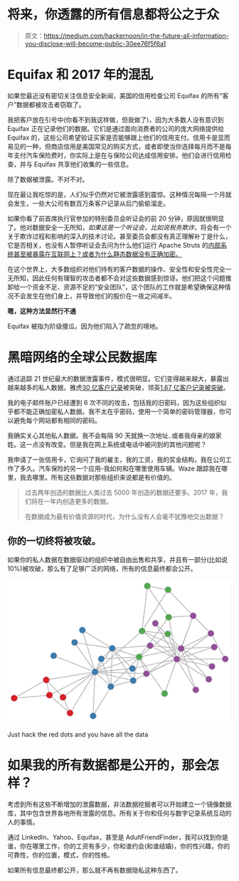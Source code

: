 # 将来，你透露的所有信息都将公之于众

> 原文：<https://medium.com/hackernoon/in-the-future-all-information-you-disclose-will-become-public-30ee76f5f6a1>

# Equifax 和 2017 年的混乱

如果您最近没有密切关注信息安全新闻，美国的信用检查公司 Equifax 的所有“客户”数据都被攻击者窃取了。

我把客户放在引号中(你看不到我这样做，但我做了)，因为大多数人没有意识到 Equifax 正在记录他们的数据。它们是通过面向消费者的公司的庞大网络提供给 Equifax 的，这些公司希望验证买家是否能够跟上他们的信用支付。信用卡是显而易见的一种，但商店信用是美国常见的购买方式，或者即使当你选择每月而不是每年支付汽车保险费时，你实际上是在与保险公司达成信用安排。他们会进行信用检查，并与 Equifax 共享他们收集的一些信息。

除了数据被泄露。不对不对。

现在最让我吃惊的是，人们似乎仍然对它被泄露感到震惊。这种情况每隔一个月就会发生，一些大公司有数百万条客户记录从后门偷偷溜走。

如果你看了前首席执行官参加的特别委员会听证会的前 20 分钟，原因就很明显了。他对数据安全一无所知，*如果这是一个听证会，比如说税务欺诈*，将会有一个关于欺诈过程和影响的深入的技术讨论。甚至委员会都没有真正理解补丁是什么，它是否相关，也没有人暂停听证会去问为什么他们运行 Apache Struts 的[内部系统甚至被暴露在互联网上？或者为什么静态数据没有正确加密。](http://www.zdnet.com/article/equifax-confirms-apache-struts-flaw-it-failed-to-patch-was-to-blame-for-data-breach/)

在这个世界上，大多数组织对他们持有的客户数据的操作、安全性和安全性完全一无所知，因此任何有理智的攻击者都不会对这些数据感到惊讶。他们把这个问题推卸给一个资金不足、资源不足的“安全团队”，这个团队的工作就是希望确保这种情况不会发生在他们身上，并导致他们的股价在一夜之间减半。

**嗯，这种方法显然行不通**

Equifax 被指为阶级傻瓜，因为他们陷入了疏忽的境地。

# 黑暗网络的全球公民数据库

通过追踪 21 世纪最大的数据泄露事件，模式很明显。它们变得越来越大，暴露出越来越多的私人数据。雅虎[30 亿客户记录](http://thehill.com/opinion/cybersecurity/354432-yahoos-3-billion-breached-accounts-are-a-boon-to-identity-thieves)被突破，领英[1.67 亿客户记录被突破](http://fortune.com/2016/05/18/linkedin-data-breach-email-password/)。

我的电子邮件账户已经遭到 6 次不同的攻击，包括我的旧密码，因为这些组织似乎都不能正确加密私人数据。我不太在乎密码，使用一个简单的密码管理器，你可以避免每个网站都有相同的密码。

我确实关心其他私人数据。我不会每隔 90 天就换一次地址..或者我母亲的娘家姓。这一点没有改变。但是我在网上系统或电话中被问到的其他问题呢？

我申请了一张信用卡，它询问了我的雇主，我的工资，我的奖金结构，我在公司工作了多久。汽车保险的另一个应用-我如何和在哪里使用车辆。Waze 跟踪我在哪里，我去哪里。所有这些数据对那些组织来说都是有价值的。

> 过去两年创造的数据比人类过去 5000 年创造的数据还要多。2017 年，我们将在一年内创造更多的数据。
> 
> 在数据成为最有价值资源的时代，为什么没有人会毫不犹豫地交出数据？

## 你的一切终将被攻破。

如果你的私人数据在数据驱动的组织中被自由出售和共享，并且有一部分(比如说 10%)被攻破，那么有了足够广泛的网络，所有的信息最终都会公开。

![](img/7f429637250cc7ed8f1a745e38a86b9f.png)

Just hack the red dots and you have all the data

# 如果我的所有数据都是公开的，那会怎样？

考虑到所有这些不断增加的泄露数据，非法数据挖掘者可以开始建立一个镜像数据库，其中包含世界各地所有泄露的信息。所有关于你和任何与数字记录系统互动的人的事情。

通过 LinkedIn、Yahoo、Equifax，甚至是 AdultFriendFinder，我可以找到你是谁，你在哪里工作，你的工资有多少，你和谁约会(和谁结婚)，你的性兴趣，你的可靠性，你的位置，模式，你的性格。

如果所有信息最终都公开，那么就不再有数据隐私这种东西了。